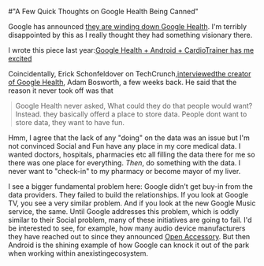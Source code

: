 #"A Few Quick Thoughts on Google Health Being Canned"


 Google has announced <a href="http://googleblog.blogspot.com/2011/06/update-on-google-health-and-google.html">they are winding down Google Health</a>. I&#39;m terribly disappointed by this as I really thought they had something visionary there. <p /><div>I wrote this piece last year:<a href="http://conoroneill.com/2010/09/05/google-health-android-cardiotrainer-has-me-excited/">Google Health + Android + CardioTrainer has me excited</a></div><p /> <div>Coincidentally, Erick Schonfeldover on TechCrunch,<a href="http://techcrunch.com/2011/06/03/keas-bosworth-game-healthy/">interviewedthe creator of Google Health</a>, Adam Bosworth, a few weeks back. He said that the reason it never took off was that</div> <p /><blockquote class="gmail_quote" style="margin-top: 0px; margin-right: 0px; margin-bottom: 0px; margin-left: 0.8ex; border-left-width: 1px; border-left-color: rgb(204, 204, 204); border-left-style: solid; padding-left: 1ex;"> Google Health never asked, What could they do that people would want? Instead. they basically offerd a place to store data. People dont want to store data, they want to have fun.</blockquote><p /><div>Hmm, I agree that the lack of any &quot;doing&quot; on the data was an issue but I&#39;m not convinced Social and Fun have any place in my core medical data. I wanted doctors, hospitals, pharmacies etc all filling the data there for me so there was one place for everything. <i>Then</i>, do something with the data. I never want to &quot;check-in&quot; to my pharmacy or become mayor of my liver.</div> <p /><div>I see a bigger fundamental problem here: Google didn&#39;t get buy-in from the data providers. They failed to build the relationships. If you look at Google TV, you see a very similar problem. And if you look at the new Google Music service, the same. Until Google addresses this problem, which is oddly similar to their Social problem, many of these initiatives are going to fail. I&#39;d be interested to see, for example, how many audio device manufacturers they have reached out to since they announced <a href="http://developer.android.com/guide/topics/usb/adk.html">Open Accessory</a>. But then Android is the shining example of how Google can knock it out of the park when working within anexistingecosystem.</div>
 